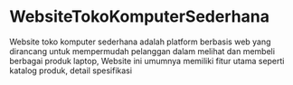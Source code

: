 # WebsiteTokoKomputerSederhana

Website toko komputer sederhana adalah platform berbasis web yang dirancang untuk mempermudah pelanggan dalam melihat dan membeli berbagai produk laptop, Website ini umumnya memiliki fitur utama seperti katalog produk, detail spesifikasi

